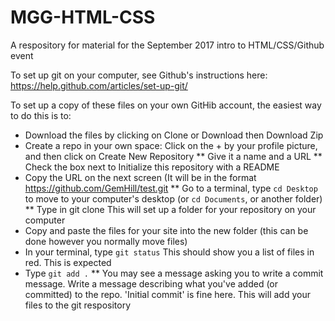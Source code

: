 # MGG-HTML-CSS
A respository for material for the September 2017 intro to HTML/CSS/Github event

To set up git on your computer, see Github's instructions here: https://help.github.com/articles/set-up-git/

To set up a copy of these files on your own GitHib account, the easiest way to do this is to:

* Download the files by clicking on Clone or Download then Download Zip
* Create a repo in your own space: Click on the + by your profile picture, and then click on Create New Repository
** Give it a name and a URL
** Check the box next to Initialize this repository with a README
* Copy the URL on the next screen (It will be in the format https://github.com/GemHill/test.git
** Go to a terminal, type `cd Desktop` to move to your computer's desktop (or  `cd Documents`, or another folder)
** Type in git clone <URL you copied>
This will set up a folder for your repository on your computer
* Copy and paste the files for your site into the new folder (this can be done however you normally move files)
* In your terminal, type `git status`
This should show you a list of files in red. This is expected
* Type `git add .`
** You may see a message asking you to write a commit message. Write a message describing what you've added (or committed) to the repo. 'Initial commit' is fine here. This will add your files to the git respository



